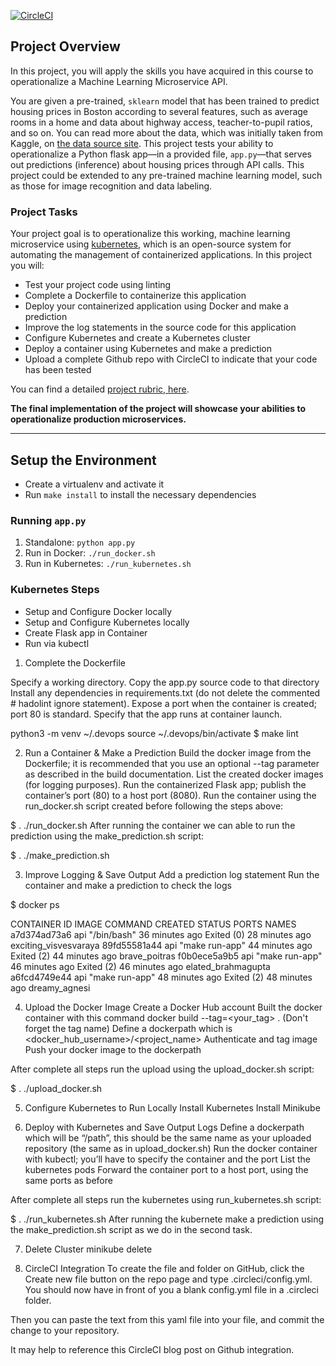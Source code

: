 
[![CircleCI](https://circleci.com/gh/circleci/project-ml-microservice-kubernetes.svg?style=svg&circle-token=<YOUR_STATUS_API_TOKEN>)](https://app.circleci.com/pipelines/github/ahmedadell94/project-ml-microservice-kubernetes?branch=main)

## Project Overview

In this project, you will apply the skills you have acquired in this course to operationalize a Machine Learning Microservice API. 

You are given a pre-trained, `sklearn` model that has been trained to predict housing prices in Boston according to several features, such as average rooms in a home and data about highway access, teacher-to-pupil ratios, and so on. You can read more about the data, which was initially taken from Kaggle, on [the data source site](https://www.kaggle.com/c/boston-housing). This project tests your ability to operationalize a Python flask app—in a provided file, `app.py`—that serves out predictions (inference) about housing prices through API calls. This project could be extended to any pre-trained machine learning model, such as those for image recognition and data labeling.

### Project Tasks

Your project goal is to operationalize this working, machine learning microservice using [kubernetes](https://kubernetes.io/), which is an open-source system for automating the management of containerized applications. In this project you will:
* Test your project code using linting
* Complete a Dockerfile to containerize this application
* Deploy your containerized application using Docker and make a prediction
* Improve the log statements in the source code for this application
* Configure Kubernetes and create a Kubernetes cluster
* Deploy a container using Kubernetes and make a prediction
* Upload a complete Github repo with CircleCI to indicate that your code has been tested

You can find a detailed [project rubric, here](https://review.udacity.com/#!/rubrics/2576/view).

**The final implementation of the project will showcase your abilities to operationalize production microservices.**

---

## Setup the Environment

* Create a virtualenv and activate it
* Run `make install` to install the necessary dependencies

### Running `app.py`

1. Standalone:  `python app.py`
2. Run in Docker:  `./run_docker.sh`
3. Run in Kubernetes:  `./run_kubernetes.sh`

### Kubernetes Steps

* Setup and Configure Docker locally
* Setup and Configure Kubernetes locally
* Create Flask app in Container
* Run via kubectl


1. Complete the Dockerfile

Specify a working directory.
Copy the app.py source code to that directory
Install any dependencies in requirements.txt (do not delete the commented # hadolint ignore statement).
Expose a port when the container is created; port 80 is standard.
Specify that the app runs at container launch.

python3 -m venv ~/.devops
source ~/.devops/bin/activate
$ make lint

2. Run a Container & Make a Prediction
Build the docker image from the Dockerfile; it is recommended that you use an optional --tag parameter as described in the build documentation.
List the created docker images (for logging purposes).
Run the containerized Flask app; publish the container’s port (80) to a host port (8080).
Run the container using the run_docker.sh script created before following the steps above:

$ . ./run_docker.sh 
After running the container  we can able to run the prediction using the make_prediction.sh script:

$ . ./make_prediction.sh 

3. Improve Logging & Save Output
Add a prediction log statement
Run the container and make a prediction to check the logs

$ docker ps

CONTAINER ID   IMAGE     COMMAND          CREATED          STATUS                      PORTS     NAMES
a7d374ad73a6   api       "/bin/bash"      36 minutes ago   Exited (0) 28 minutes ago             exciting_visvesvaraya
89fd55581a44   api       "make run-app"   44 minutes ago   Exited (2) 44 minutes ago             brave_poitras
f0b0ece5a9b5   api       "make run-app"   46 minutes ago   Exited (2) 46 minutes ago             elated_brahmagupta
a6fcd4749e44   api       "make run-app"   48 minutes ago   Exited (2) 48 minutes ago             dreamy_agnesi

4. Upload the Docker Image
Create a Docker Hub account
Built the docker container with this command docker build --tag=<your_tag> . (Don't forget the tag name)
Define a dockerpath which is <docker_hub_username>/<project_name> 
Authenticate and tag image
Push your docker image to the dockerpath

After complete all steps run the upload using the upload_docker.sh script:

$ . ./upload_docker.sh

5. Configure Kubernetes to Run Locally
Install Kubernetes
Install Minikube


6. Deploy with Kubernetes and Save Output Logs
Define a dockerpath which will be “/path”, this should be the same name as your uploaded repository (the same as in upload_docker.sh)
Run the docker container with kubectl; you’ll have to specify the container and the port
List the kubernetes pods
Forward the container port to a host port, using the same ports as before

After complete all steps run the kubernetes using run_kubernetes.sh script:

$ . ./run_kubernetes.sh
After running the kubernete make a prediction using the make_prediction.sh script as we do in the second task.



7. Delete Cluster
   minikube delete

8. CircleCI Integration
To create the file and folder on GitHub, click the Create new file button on the repo page and type .circleci/config.yml. You should now have in front of you a blank config.yml file in a .circleci folder.

Then you can paste the text from this yaml file into your file, and commit the change to your repository.

It may help to reference this CircleCI blog post on Github integration.

